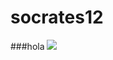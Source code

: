 # socrates12
###hola
<img src="https://upload.wikimedia.org/wikipedia/commons/3/30/LaAbuelita.jpeg">
